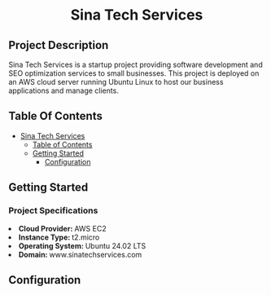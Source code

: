 <h1 align="center" id = sinatechservices> Sina Tech Services </h1>
<h2> Project Description </h2>
Sina Tech Services is a startup project providing software development and SEO optimization services to small businesses. This project is deployed on an AWS cloud server running Ubuntu Linux to host our business applications and manage clients.

<h2 id = "contents"> Table Of Contents </h2>

- [Sina Tech Services](#sinatechservices)
  - [Table of Contents](#contents)
  - [Getting Started](#getting-started)
    - [Configuration](#configuration)

<h2 id = "getting-started"> Getting Started </h2>
<h3> Project Specifications </h3>
<li> <b> Cloud Provider: </b> AWS EC2  </li>
<li> <b> Instance Type: </b> t2.micro  </li>
<li> <b> Operating System: </b> Ubuntu 24.02 LTS  </li>
<li> <b> Domain: </b> www.sinatechservices.com  </li>

<h2 id = "configuration"> Configuration </h2>